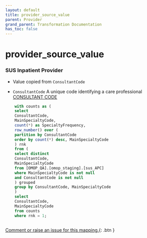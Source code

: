 ```yaml
---
layout: default
title: provider_source_value
parent: Provider
grand_parent: Transformation Documentation
has_toc: false
---
```

# provider_source_value
### SUS Inpatient Provider
* Value copied from `ConsultantCode`

* `ConsultantCode` A unique code identifying a care professional [CONSULTANT CODE](https://www.datadictionary.nhs.uk/data_elements/consultant_code.html)

```sql
	with counts as (
	select 
	ConsultantCode,
	MainSpecialtyCode,
	count(*) as SpecialtyFrequency,
	row_number() over (
	partition by ConsultantCode 
	order by count(*) desc, MainSpecialtyCode
	) rnk
	from (
	select distinct
	ConsultantCode,
	MainSpecialtyCode
	from [OMOP_QA].[omop_staging].[sus_APC]
	where MainSpecialtyCode is not null
	and ConsultantCode is not null
	) grouped
	group by ConsultantCode, MainSpecialtyCode
	)
	select 
	ConsultantCode,
	MainSpecialtyCode
	from counts
	where rnk = 1;
	
```


[Comment or raise an issue for this mapping.](https://github.com/answerdigital/oxford-omop-data-mapper/issues/new?title=OMOP%20Provider%20table%20provider_source_value%20field%20SUS%20Inpatient%20Provider%20mapping){: .btn }
